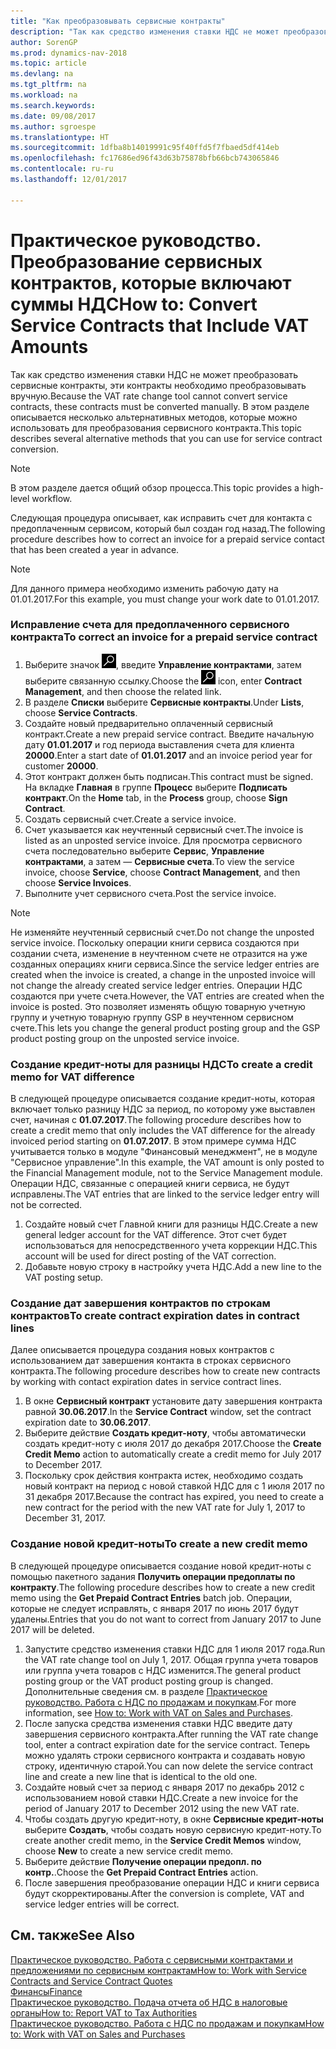 ```yaml
---
title: "Как преобразовывать сервисные контракты"
description: "Так как средство изменения ставки НДС не может преобразовать сервисные контракты, эти контракты необходимо преобразовывать вручную. В этом разделе описывается несколько альтернативных методов, которые можно использовать для преобразования сервисного контракта."
author: SorenGP
ms.prod: dynamics-nav-2018
ms.topic: article
ms.devlang: na
ms.tgt_pltfrm: na
ms.workload: na
ms.search.keywords: 
ms.date: 09/08/2017
ms.author: sgroespe
ms.translationtype: HT
ms.sourcegitcommit: 1dfba8b14019991c95f40ffd5f7fbaed5df414eb
ms.openlocfilehash: fc17686ed96f43d63b75878bfb66bcb743065846
ms.contentlocale: ru-ru
ms.lasthandoff: 12/01/2017

---
```

# <a name="how-to-convert-service-contracts-that-include-vat-amounts"></a><span data-ttu-id="d8454-104">Практическое руководство. Преобразование сервисных контрактов, которые включают суммы НДС</span><span class="sxs-lookup"><span data-stu-id="d8454-104">How to: Convert Service Contracts that Include VAT Amounts</span></span>
<span data-ttu-id="d8454-105">Так как средство изменения ставки НДС не может преобразовать сервисные контракты, эти контракты необходимо преобразовывать вручную.</span><span class="sxs-lookup"><span data-stu-id="d8454-105">Because the VAT rate change tool cannot convert service contracts, these contracts must be converted manually.</span></span> <span data-ttu-id="d8454-106">В этом разделе описывается несколько альтернативных методов, которые можно использовать для преобразования сервисного контракта.</span><span class="sxs-lookup"><span data-stu-id="d8454-106">This topic describes several alternative methods that you can use for service contract conversion.</span></span>  

> [!NOTE]  
>  <span data-ttu-id="d8454-107">В этом разделе дается общий обзор процесса.</span><span class="sxs-lookup"><span data-stu-id="d8454-107">This topic provides a high-level workflow.</span></span>  

 <span data-ttu-id="d8454-108">Следующая процедура описывает, как исправить счет для контакта с предоплаченным сервисом, который был создан год назад.</span><span class="sxs-lookup"><span data-stu-id="d8454-108">The following procedure describes how to correct an invoice for a prepaid service contact that has been created a year in advance.</span></span>  

> [!NOTE]  
>  <span data-ttu-id="d8454-109">Для данного примера необходимо изменить рабочую дату на 01.01.2017.</span><span class="sxs-lookup"><span data-stu-id="d8454-109">For this example, you must change your work date to 01.01.2017.</span></span>  

### <a name="to-correct-an-invoice-for-a-prepaid-service-contract"></a><span data-ttu-id="d8454-110">Исправление счета для предоплаченного сервисного контракта</span><span class="sxs-lookup"><span data-stu-id="d8454-110">To correct an invoice for a prepaid service contract</span></span>  
1. <span data-ttu-id="d8454-111">Выберите значок ![Поиск страницы или отчета](media/ui-search/search_small.png "Значок поиска страницы или отчета"), введите **Управление контрактами**, затем выберите связанную ссылку.</span><span class="sxs-lookup"><span data-stu-id="d8454-111">Choose the ![Search for Page or Report](media/ui-search/search_small.png "Search for Page or Report icon") icon, enter **Contract Management**, and then choose the related link.</span></span>  
2. <span data-ttu-id="d8454-112">В разделе **Списки** выберите **Сервисные контракты**.</span><span class="sxs-lookup"><span data-stu-id="d8454-112">Under **Lists**, choose **Service Contracts**.</span></span>  
3. <span data-ttu-id="d8454-113">Создайте новый предварительно оплаченный сервисный контракт.</span><span class="sxs-lookup"><span data-stu-id="d8454-113">Create a new prepaid service contract.</span></span> <span data-ttu-id="d8454-114">Введите начальную дату **01.01.2017** и год периода выставления счета для клиента **20000**.</span><span class="sxs-lookup"><span data-stu-id="d8454-114">Enter a start date of **01.01.2017** and an invoice period year for customer **20000**.</span></span>  
4. <span data-ttu-id="d8454-115">Этот контракт должен быть подписан.</span><span class="sxs-lookup"><span data-stu-id="d8454-115">This contract must be signed.</span></span> <span data-ttu-id="d8454-116">На вкладке **Главная** в группе **Процесс** выберите **Подписать контракт**.</span><span class="sxs-lookup"><span data-stu-id="d8454-116">On the **Home** tab, in the **Process** group, choose **Sign Contract**.</span></span>  
5. <span data-ttu-id="d8454-117">Создать сервисный счет.</span><span class="sxs-lookup"><span data-stu-id="d8454-117">Create a service invoice.</span></span>
6. <span data-ttu-id="d8454-118">Счет указывается как неучтенный сервисный счет.</span><span class="sxs-lookup"><span data-stu-id="d8454-118">The invoice is listed as an unposted service invoice.</span></span> <span data-ttu-id="d8454-119">Для просмотра сервисного счета последовательно выберите **Сервис**, **Управление контрактами**, а затем — **Сервисные счета**.</span><span class="sxs-lookup"><span data-stu-id="d8454-119">To view the service invoice, choose **Service**, choose **Contract Management**, and then choose **Service Invoices**.</span></span>  
7. <span data-ttu-id="d8454-120">Выполните учет сервисного счета.</span><span class="sxs-lookup"><span data-stu-id="d8454-120">Post the service invoice.</span></span>  

> [!NOTE]  
>  <span data-ttu-id="d8454-121">Не изменяйте неучтенный сервисный счет.</span><span class="sxs-lookup"><span data-stu-id="d8454-121">Do not change the unposted service invoice.</span></span> <span data-ttu-id="d8454-122">Поскольку операции книги сервиса создаются при создании счета, изменение в неучтенном счете не отразится на уже созданных операциях книги сервиса.</span><span class="sxs-lookup"><span data-stu-id="d8454-122">Since the service ledger entries are created when the invoice is created, a change in the unposted invoice will not change the already created service ledger entries.</span></span> <span data-ttu-id="d8454-123">Операции НДС создаются при учете счета.</span><span class="sxs-lookup"><span data-stu-id="d8454-123">However, the VAT entries are created when the invoice is posted.</span></span> <span data-ttu-id="d8454-124">Это позволяет изменять общую товарную учетную группу и учетную товарную группу GSP в неучтенном сервисном счете.</span><span class="sxs-lookup"><span data-stu-id="d8454-124">This lets you change the general product posting group and the GSP product posting group on the unposted service invoice.</span></span>  

### <a name="to-create-a-credit-memo-for-vat-difference"></a><span data-ttu-id="d8454-125">Создание кредит-ноты для разницы НДС</span><span class="sxs-lookup"><span data-stu-id="d8454-125">To create a credit memo for VAT difference</span></span>  
<span data-ttu-id="d8454-126">В следующей процедуре описывается создание кредит-ноты, которая включает только разницу НДС за период, по которому уже выставлен счет, начиная с **01.07.2017**.</span><span class="sxs-lookup"><span data-stu-id="d8454-126">The following procedure describes how to create a credit memo that only includes the VAT difference for the already invoiced period starting on **01.07.2017**.</span></span> <span data-ttu-id="d8454-127">В этом примере сумма НДС учитывается только в модуле "Финансовый менеджмент", не в модуле "Сервисное управление".</span><span class="sxs-lookup"><span data-stu-id="d8454-127">In this example, the VAT amount is only posted to the Financial Management module, not to the Service Management module.</span></span> <span data-ttu-id="d8454-128">Операции НДС, связанные с операцией книги сервиса, не будут исправлены.</span><span class="sxs-lookup"><span data-stu-id="d8454-128">The VAT entries that are linked to the service ledger entry will not be corrected.</span></span>  

1. <span data-ttu-id="d8454-129">Создайте новый счет Главной книги для разницы НДС.</span><span class="sxs-lookup"><span data-stu-id="d8454-129">Create a new general ledger account for the VAT difference.</span></span> <span data-ttu-id="d8454-130">Этот счет будет использоваться для непосредственного учета коррекции НДС.</span><span class="sxs-lookup"><span data-stu-id="d8454-130">This account will be used for direct posting of the VAT correction.</span></span>  
2. <span data-ttu-id="d8454-131">Добавьте новую строку в настройку учета НДС.</span><span class="sxs-lookup"><span data-stu-id="d8454-131">Add a new line to the VAT posting setup.</span></span>  

### <a name="to-create-contract-expiration-dates-in-contract-lines"></a><span data-ttu-id="d8454-132">Создание дат завершения контрактов по строкам контрактов</span><span class="sxs-lookup"><span data-stu-id="d8454-132">To create contract expiration dates in contract lines</span></span>  
<span data-ttu-id="d8454-133">Далее описывается процедура создания новых контрактов с использованием дат завершения контакта в строках сервисного контракта.</span><span class="sxs-lookup"><span data-stu-id="d8454-133">The following procedure describes how to create new contracts by working with contact expiration dates in service contract lines.</span></span>  

1. <span data-ttu-id="d8454-134">В окне **Сервисный контракт** установите дату завершения контракта равной **30.06.2017**.</span><span class="sxs-lookup"><span data-stu-id="d8454-134">In the **Service Contract** window, set the contract expiration date to **30.06.2017**.</span></span>  
2. <span data-ttu-id="d8454-135">Выберите действие **Создать кредит-ноту**, чтобы автоматически создать кредит-ноту с июля 2017 до декабря 2017.</span><span class="sxs-lookup"><span data-stu-id="d8454-135">Choose the **Create Credit Memo** action to automatically create a credit memo for July 2017 to December 2017.</span></span>  
3. <span data-ttu-id="d8454-136">Поскольку срок действия контракта истек, необходимо создать новый контракт на период с новой ставкой НДС для с 1 июля 2017 по 31 декабря 2017.</span><span class="sxs-lookup"><span data-stu-id="d8454-136">Because the contract has expired, you need to create a new contract for the period with the new VAT rate for July 1, 2017 to December 31, 2017.</span></span>  

### <a name="to-create-a-new-credit-memo"></a><span data-ttu-id="d8454-137">Создание новой кредит-ноты</span><span class="sxs-lookup"><span data-stu-id="d8454-137">To create a new credit memo</span></span>  
<span data-ttu-id="d8454-138">В следующей процедуре описывается создание новой кредит-ноты с помощью пакетного задания **Получить операции предоплаты по контракту**.</span><span class="sxs-lookup"><span data-stu-id="d8454-138">The following procedure describes how to create a new credit memo using the **Get Prepaid Contract Entries** batch job.</span></span> <span data-ttu-id="d8454-139">Операции, которые не следует исправлять, с января 2017 по июнь 2017 будут удалены.</span><span class="sxs-lookup"><span data-stu-id="d8454-139">Entries that you do not want to correct from January 2017 to June 2017 will be deleted.</span></span>  

1. <span data-ttu-id="d8454-140">Запустите средство изменения ставки НДС для 1 июля 2017 года.</span><span class="sxs-lookup"><span data-stu-id="d8454-140">Run the VAT rate change tool on July 1, 2017.</span></span> <span data-ttu-id="d8454-141">Общая группа учета товаров или группа учета товаров с НДС изменится.</span><span class="sxs-lookup"><span data-stu-id="d8454-141">The general product posting group or the VAT product posting group is changed.</span></span> <span data-ttu-id="d8454-142">Дополнительные сведения см. в разделе [Практическое руководство. Работа с НДС по продажам и покупкам](finance-work-with-vat.md).</span><span class="sxs-lookup"><span data-stu-id="d8454-142">For more information, see [How to: Work with VAT on Sales and Purchases](finance-work-with-vat.md).</span></span>  
2. <span data-ttu-id="d8454-143">После запуска средства изменения ставки НДС введите дату завершения сервисного контракта.</span><span class="sxs-lookup"><span data-stu-id="d8454-143">After running the VAT rate change tool, enter a contract expiration date for the service contract.</span></span> <span data-ttu-id="d8454-144">Теперь можно удалять строки сервисного контракта и создавать новую строку, идентичную старой.</span><span class="sxs-lookup"><span data-stu-id="d8454-144">You can now delete the service contract line and create a new line that is identical to the old one.</span></span>  
3. <span data-ttu-id="d8454-145">Создайте новый счет за период с января 2017 по декабрь 2012 с использованием новой ставки НДС.</span><span class="sxs-lookup"><span data-stu-id="d8454-145">Create a new invoice for the period of January 2017 to December 2012 using the new VAT rate.</span></span>  
4. <span data-ttu-id="d8454-146">Чтобы создать другую кредит-ноту, в окне **Сервисные кредит-ноты** выберите **Создать**, чтобы создать новую сервисную кредит-ноту.</span><span class="sxs-lookup"><span data-stu-id="d8454-146">To create another credit memo, in the **Service Credit Memos** window, choose **New** to create a new service credit memo.</span></span>  
5. <span data-ttu-id="d8454-147">Выберите действие **Получение операции предопл. по контр.**.</span><span class="sxs-lookup"><span data-stu-id="d8454-147">Choose the **Get Prepaid Contract Entries** action.</span></span>  
6. <span data-ttu-id="d8454-148">После завершения преобразование операции НДС и книги сервиса будут скорректированы.</span><span class="sxs-lookup"><span data-stu-id="d8454-148">After the conversion is complete, VAT and service ledger entries will be correct.</span></span>  

## <a name="see-also"></a><span data-ttu-id="d8454-149">См. также</span><span class="sxs-lookup"><span data-stu-id="d8454-149">See Also</span></span>  
[<span data-ttu-id="d8454-150">Практическое руководство. Работа с сервисными контрактами и предложениями по сервисным контрактам</span><span class="sxs-lookup"><span data-stu-id="d8454-150">How to: Work with Service Contracts and Service Contract Quotes</span></span>](service-how-to-create-service-contracts-and-service-contract-quotes.md)  
[<span data-ttu-id="d8454-151">Финансы</span><span class="sxs-lookup"><span data-stu-id="d8454-151">Finance</span></span>](finance.md)  
[<span data-ttu-id="d8454-152">Практическое руководство. Подача отчета об НДС в налоговые органы</span><span class="sxs-lookup"><span data-stu-id="d8454-152">How to: Report VAT to Tax Authorities</span></span>](finance-how-report-vat.md)  
[<span data-ttu-id="d8454-153">Практическое руководство. Работа с НДС по продажам и покупкам</span><span class="sxs-lookup"><span data-stu-id="d8454-153">How to: Work with VAT on Sales and Purchases</span></span>](finance-work-with-vat.md)  

